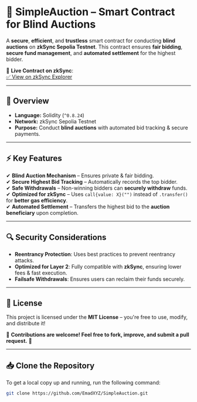 # 🚀 SimpleAuction – Smart Contract for Blind Auctions  

A **secure**, **efficient**, and **trustless** smart contract for conducting **blind auctions** on **zkSync Sepolia Testnet**. This contract ensures **fair bidding**, **secure fund management**, and **automated settlement** for the highest bidder.  

🔗 **Live Contract on zkSync**:  
[✅ View on zkSync Explorer](https://sepolia.explorer.zksync.io/address/0x63d3E50A4326a547A75C37068De531aB6F690dAc#contract#contract-info)  

---

## 📜 Overview  

- **Language:** Solidity (`^0.8.24`)  
- **Network:** zkSync Sepolia Testnet  
- **Purpose:** Conduct **blind auctions** with automated bid tracking & secure payments.  

---

## ⚡ Key Features  

✔ **Blind Auction Mechanism** – Ensures private & fair bidding.  
✔ **Secure Highest Bid Tracking** – Automatically records the top bidder.  
✔ **Safe Withdrawals** – Non-winning bidders can **securely withdraw** funds.  
✔ **Optimized for zkSync** – Uses `call{value: X}("")` instead of `.transfer()` for **better gas efficiency**.  
✔ **Automated Settlement** – Transfers the highest bid to the **auction beneficiary** upon completion.  

---

## 🔍 Security Considerations  

- **Reentrancy Protection**: Uses best practices to prevent reentrancy attacks.  
- **Optimized for Layer 2**: Fully compatible with **zkSync**, ensuring lower fees & fast execution.  
- **Failsafe Withdrawals**: Ensures users can reclaim their funds securely.  

---

## 📄 License  

This project is licensed under the **MIT License** – you're free to use, modify, and distribute it!  

📌 **Contributions are welcome! Feel free to fork, improve, and submit a pull request.** 🤝  

---

## 📥 Clone the Repository

To get a local copy up and running, run the following command:
```bash
git clone https://github.com/EmadXYZ/SimpleAuction.git
```
